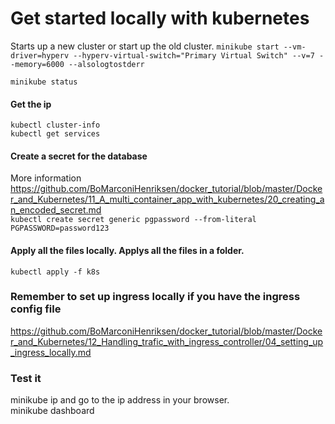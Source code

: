 # Get started locally with kubernetes
Starts up a new cluster or start up the old cluster.
```minikube start --vm-driver=hyperv --hyperv-virtual-switch="Primary Virtual Switch" --v=7 --memory=6000 --alsologtostderr```  

```minikube status```  

#### Get the ip
```kubectl cluster-info```  
```kubectl get services```  

#### Create a secret for the database
More information https://github.com/BoMarconiHenriksen/docker_tutorial/blob/master/Docker_and_Kubernetes/11_A_multi_container_app_with_kubernetes/20_creating_an_encoded_secret.md  
```kubectl create secret generic pgpassword --from-literal PGPASSWORD=password123```  

#### Apply all the files locally. Applys all the files in a folder.
```kubectl apply -f k8s```  

### Remember to set up ingress locally if you have the ingress config file
https://github.com/BoMarconiHenriksen/docker_tutorial/blob/master/Docker_and_Kubernetes/12_Handling_trafic_with_ingress_controller/04_setting_up_ingress_locally.md  

### Test it
minikube ip and go to the ip address in your browser.  
minikube dashboard  
